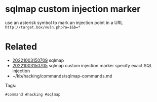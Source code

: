# sqlmap custom injection marker
use an asterisk symbol to mark an injection point in a URL
` http://target.box/vuln.php?a=1&b=* `

# Related

- [20221003150709](/zet/20221003150709/README.md) sqlmap
- [20221003150705](/zet/20221003150705/README.md) sqlmap custom injection marker specify exact SQL injection
- ~/kb/hacking/commands/sqlmap-commands.md

Tags:

    #command #hacking #sqlmap 
